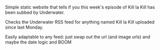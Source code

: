Simple static website that tells if you this week's episode of Kill la Kill has been subbed by Underwater.

Checks the Underwater RSS feed for anything named Kill la Kill uploaded since last Monday.

Easily adaptable to any feed: just swap out the url (and image urls) and maybe the date logic and BOOM